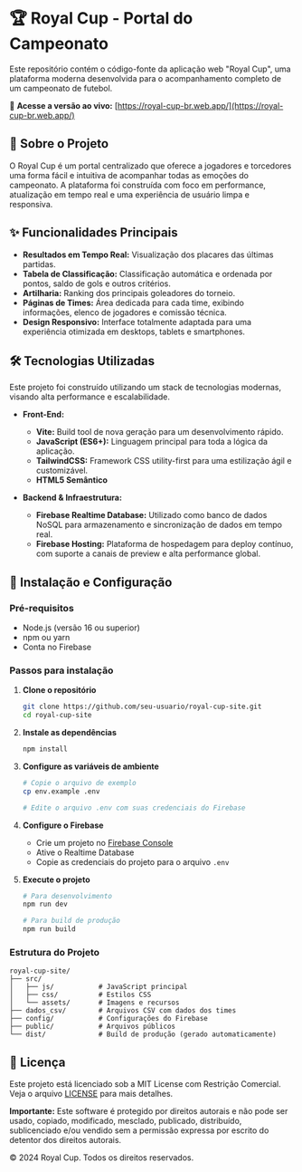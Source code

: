 # 🏆 Royal Cup - Portal do Campeonato

Este repositório contém o código-fonte da aplicação web "Royal Cup", uma plataforma moderna desenvolvida para o acompanhamento completo de um campeonato de futebol.

🔗 **Acesse a versão ao vivo:** [https://royal-cup-br.web.app/](https://royal-cup-br.web.app/)

## 📄 Sobre o Projeto

O Royal Cup é um portal centralizado que oferece a jogadores e torcedores uma forma fácil e intuitiva de acompanhar todas as emoções do campeonato. A plataforma foi construída com foco em performance, atualização em tempo real e uma experiência de usuário limpa e responsiva.

## ✨ Funcionalidades Principais

* **Resultados em Tempo Real:** Visualização dos placares das últimas partidas.
* **Tabela de Classificação:** Classificação automática e ordenada por pontos, saldo de gols e outros critérios.
* **Artilharia:** Ranking dos principais goleadores do torneio.
* **Páginas de Times:** Área dedicada para cada time, exibindo informações, elenco de jogadores e comissão técnica.
* **Design Responsivo:** Interface totalmente adaptada para uma experiência otimizada em desktops, tablets e smartphones.

## 🛠️ Tecnologias Utilizadas

Este projeto foi construído utilizando um stack de tecnologias modernas, visando alta performance e escalabilidade.

* **Front-End:**
    * **Vite:** Build tool de nova geração para um desenvolvimento rápido.
    * **JavaScript (ES6+):** Linguagem principal para toda a lógica da aplicação.
    * **TailwindCSS:** Framework CSS utility-first para uma estilização ágil e customizável.
    * **HTML5 Semântico**

* **Backend & Infraestrutura:**
    * **Firebase Realtime Database:** Utilizado como banco de dados NoSQL para armazenamento e sincronização de dados em tempo real.
    * **Firebase Hosting:** Plataforma de hospedagem para deploy contínuo, com suporte a canais de preview e alta performance global.

## 🚀 Instalação e Configuração

### Pré-requisitos

- Node.js (versão 16 ou superior)
- npm ou yarn
- Conta no Firebase

### Passos para instalação

1. **Clone o repositório**
   ```bash
   git clone https://github.com/seu-usuario/royal-cup-site.git
   cd royal-cup-site
   ```

2. **Instale as dependências**
   ```bash
   npm install
   ```

3. **Configure as variáveis de ambiente**
   ```bash
   # Copie o arquivo de exemplo
   cp env.example .env
   
   # Edite o arquivo .env com suas credenciais do Firebase
   ```

4. **Configure o Firebase**
   - Crie um projeto no [Firebase Console](https://console.firebase.google.com/)
   - Ative o Realtime Database
   - Copie as credenciais do projeto para o arquivo `.env`

5. **Execute o projeto**
   ```bash
   # Para desenvolvimento
   npm run dev
   
   # Para build de produção
   npm run build
   ```

### Estrutura do Projeto

```
royal-cup-site/
├── src/
│   ├── js/           # JavaScript principal
│   ├── css/          # Estilos CSS
│   └── assets/       # Imagens e recursos
├── dados_csv/        # Arquivos CSV com dados dos times
├── config/           # Configurações do Firebase
├── public/           # Arquivos públicos
└── dist/             # Build de produção (gerado automaticamente)
```

## 📜 Licença

Este projeto está licenciado sob a MIT License com Restrição Comercial. Veja o arquivo [LICENSE](LICENSE) para mais detalhes.

**Importante:** Este software é protegido por direitos autorais e não pode ser usado, copiado, modificado, mesclado, publicado, distribuído, sublicenciado e/ou vendido sem a permissão expressa por escrito do detentor dos direitos autorais.

© 2024 Royal Cup. Todos os direitos reservados. 